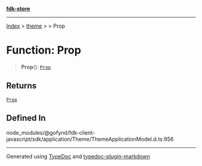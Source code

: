 [**fdk-store**](../../../README.md)
***

[Index](../../../API.md) > [theme](../../README.md) > [<internal>](../README.md) > Prop

# Function: Prop

> **Prop**(): [`Prop`](../type-aliases/type-alias.Prop.md)

## Returns

[`Prop`](../type-aliases/type-alias.Prop.md)

## Defined In

node\_modules/@gofynd/fdk-client-javascript/sdk/application/Theme/ThemeApplicationModel.d.ts:956

***
Generated using [TypeDoc](https://typedoc.org/) and [typedoc-plugin-markdown](https://www.npmjs.com/package/typedoc-plugin-markdown)

